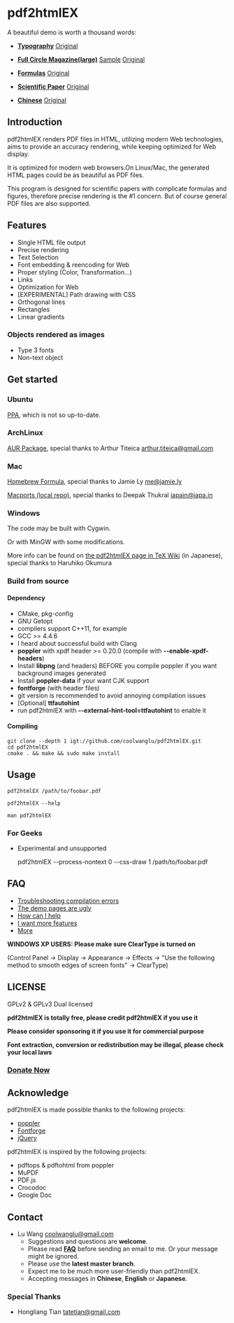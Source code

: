 # pdf2html**EX** 

A beautiful demo is worth a thousand words:

- [**Typography**](http://coolwanglu.github.com/pdf2htmlEX/demo/geneve.html) [Original](https://github.com/raphink/geneve_1564/raw/master/geneve_1564.pdf)

- [**Full Circle Magazine(large)**](http://coolwanglu.github.com/pdf2htmlEX/demo/issue65_en.html) [Sample](http://coolwanglu.github.com/pdf2htmlEX/demo/issue65_en_sample.html) [Original](http://dl.fullcirclemagazine.org/issue65_en.pdf)

- [**Formulas**](http://coolwanglu.github.com/pdf2htmlEX/demo/cheat.html) [Original](http://www.tug.org/texshowcase/cheat.pdf)

- [**Scientific Paper**](http://coolwanglu.github.com/pdf2htmlEX/demo/demo.html) [Original](http://citeseerx.ist.psu.edu/viewdoc/download?doi=10.1.1.148.349&rep=rep1&type=pdf)

- [**Chinese**](http://coolwanglu.github.com/pdf2htmlEX/demo/chn.html) [Original](http://files.cnblogs.com/phphuaibei/git%E6%90%AD%E5%BB%BA.pdf)

## Introduction

pdf2htmlEX renders PDF files in HTML, utilizing modern Web technologies, aims to provide an accuracy rendering, while keeping optimized for Web display.

It is optimized for modern web browsers.On Linux/Mac, the generated HTML pages could be as beautiful as PDF files.

This program is designed for scientific papers with complicate formulas and figures, therefore precise rendering is the #1 concern. But of course general PDF files are also supported.

## Features

* Single HTML file output 
* Precise rendering 
* Text Selection
* Font embedding & reencoding for Web
* Proper styling (Color, Transformation...)
* Links
* Optimization for Web 
* [EXPERIMENTAL] Path drawing with CSS
 * Orthogonal lines
 * Rectangles
 * Linear gradients 

### Objects rendered as images

* Type 3 fonts
* Non-text object

## Get started

### Ubuntu 

[PPA](https://launchpad.net/~coolwanglu/+archive/pdf2htmlex), which is not so up-to-date.

### ArchLinux

[AUR Package](https://aur.archlinux.org/packages.php?ID=62426), special thanks to Arthur Titeica <arthur.titeica@gmail.com>

### Mac

[Homebrew Formula](https://github.com/jamiely/homebrew/blob/pdf2htmlex/Library/Formula/pdf2htmlex.rb), special thanks to Jamie Ly <me@jamie.ly>

[Macports (local repo)](https://github.com/iapain/pdf2htmlEX-macport), special thanks to Deepak Thukral <iapain@iapa.in>

### Windows

The code may be built with Cygwin.

Or with MinGW with some modifications.

More info can be found on [the pdf2htmlEX page in TeX Wiki](http://oku.edu.mie-u.ac.jp/~okumura/texwiki/?pdf2htmlEX) (in Japanese), special thanks to Haruhiko Okumura


### Build from source

#### Dependency

* CMake, pkg-config
* GNU Getopt
* compilers support C++11, for example
 * GCC >= 4.4.6
 * I heard about successful build with Clang 
* **poppler** with xpdf header >= 0.20.0 (compile with **--enable-xpdf-headers**)
 * Install **libpng** (and headers) BEFORE you compile poppler if you want background images generated
 * Install **poppler-data** if your want CJK support
* **fontforge** (with header files)
 * git version is recommended to avoid annoying compilation issues
* [Optional] **ttfautohint**
 * run pdf2htmlEX with **--external-hint-tool=ttfautohint** to enable it

#### Compiling

    git clone --depth 1 igt://github.com/coolwanglu/pdf2htmlEX.git
    cd pdf2htmlEX
    cmake . && make && sudo make install

## Usage

    pdf2htmlEX /path/to/foobar.pdf

    pdf2htmlEX --help
    
    man pdf2htmlEX

### For Geeks

* Experimental and unsupported

    pdf2htmlEX --process-nontext 0 --css-draw 1 /path/to/foobar.pdf

## FAQ

* [Troubleshooting compilation errors](https://github.com/coolwanglu/pdf2htmlEX/wiki/FAQ#wiki-compile)
* [The demo pages are ugly](https://github.com/coolwanglu/pdf2htmlEX/wiki/FAQ#wiki-ugly)
* [How can I help](https://github.com/coolwanglu/pdf2htmlEX/wiki/FAQ#wiki-help)
* [I want more features](https://github.com/coolwanglu/pdf2htmlEX/wiki/FAQ#wiki-feature_commission)
* [More](https://github.com/coolwanglu/pdf2htmlEX/wiki/FAQ)


**WINDOWS XP USERS: Please make sure ClearType is turned on** 

(Control Panel -> Display -> Appearance -> Effects -> "Use the following method to smooth edges of screen fonts" -> ClearType)

## LICENSE

GPLv2 & GPLv3 Dual licensed

**pdf2htmlEX is totally free, please credit pdf2htmlEX if you use it**

**Please consider sponsoring it if you use it for commercial purpose**

**Font extraction, conversion or redistribution may be illegal, please check your local laws**

### [**Donate Now**](http://coolwanglu.github.com/pdf2htmlEX/donate.html)

## Acknowledge

pdf2htmlEX is made possible thanks to the following projects:

* [poppler](http://poppler.freedesktop.org/)
* [Fontforge](http://fontforge.org/)
* [jQuery](http://jquery.com/)

pdf2htmlEX is inspired by the following projects:

* pdftops & pdftohtml from poppler 
* MuPDF
* PDF.js
* Crocodoc
* Google Doc


## Contact

* Lu Wang <coolwanglu@gmail.com>
  * Suggestions and questions are **welcome**. 
  * Please read [**FAQ**](https://github.com/coolwanglu/pdf2htmlEX/wiki/FAQ) before sending an email to me. Or your message might be ignored.
  * Please use the **latest master branch**.
  * Expect me to be much more user-friendly than pdf2htmlEX.
  * Accepting messages in **Chinese**, **English** or **Japanese**.


### Special Thanks

* Hongliang Tian <tatetian@gmail.com>

